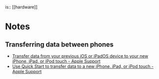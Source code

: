 is:: [[hardware]]

# Notes
## Transferring data between phones
* [Transfer data from your previous iOS or iPadOS device to your new iPhone, iPad, or iPod touch - Apple Support](https://support.apple.com/en-us/HT201269)
* [Use Quick Start to transfer data to a new iPhone, iPad, or iPod touch - Apple Support](https://support.apple.com/en-us/HT210216)
